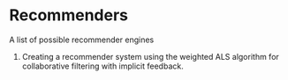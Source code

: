 # Recommenders
A list of possible recommender engines

1. Creating a recommender system using the weighted ALS algorithm for collaborative filtering with implicit feedback.
